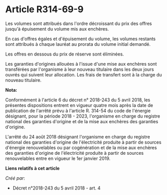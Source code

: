 # Article R314-69-9

Les volumes sont attribués dans l'ordre décroissant du prix des offres jusqu'à épuisement du volume mis aux enchères.

En cas d'offres égales et d'épuisement du volume, les volumes restants sont attribués à chaque lauréat au prorata du volume
initial demandé.

Les offres en dessous du prix de réserve sont éliminées.

Les garanties d'origines allouées à l'issue d'une mise aux enchères sont transférées par l'organisme à leur nouveau titulaire
dans les deux jours ouvrés qui suivent leur allocation. Les frais de transfert sont à la charge du nouveau titulaire.

**Nota:**

Conformément à l'article 6 du décret n° 2018-243 du 5 avril 2018, les présentes dispositions entrent en vigueur quatre mois
après la date de publication de l'arrêté prévu à l'article R. 314-54 du code de l'énergie désignant, pour la période 2018 -
2023, l'organisme en charge du registre national des garanties d'origine et de la mise aux enchères des garanties d'origine.

L'arrêté du 24 août 2018 désignant l'organisme en charge du registre national des garanties d'origine de l'électricité
produite à partir de sources d'énergie renouvelables ou par cogénération et de la mise aux enchères des garanties d'origine
de l'électricité produite à partir de sources renouvelables entre en vigueur le 1er janvier 2019.

**Liens relatifs à cet article**

_Créé par_:

  - Décret n°2018-243 du 5 avril 2018 - art. 4

